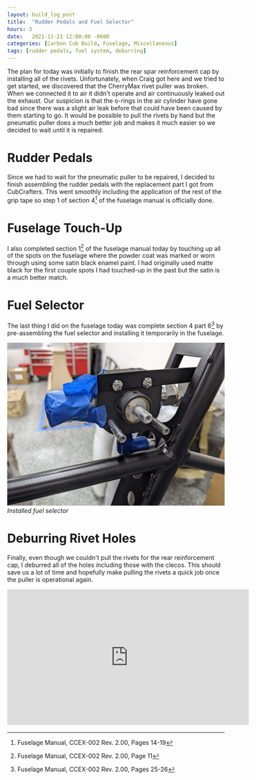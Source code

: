 ```yaml
---
layout: build_log_post
title:  "Rudder Pedals and Fuel Selector"
hours: 3
date:   2021-11-21 12:00:00 -0600
categories: [Carbon Cub Build, Fuselage, Miscellaneous]
tags: [rudder pedals, fuel system, deburring]
---
```


The plan for today was initially to finish the rear spar reinforcement cap by installing all of the rivets. Unfortunately, when Craig got here and we tried to get started, we discovered that the CherryMax rivet puller was broken. When we connected it to air it didn't operate and air continuously leaked out the exhaust. Our suspicion is that the o-rings in the air cylinder have gone bad since there was a slight air leak before that could have been caused by them starting to go. It would be possible to pull the rivets by hand but the pneumatic puller does a much better job and makes it much easier so we decided to wait until it is repaired.

# Rudder Pedals

Since we had to wait for the pneumatic puller to be repaired, I decided to finish assembling the rudder pedals with the replacement part I got from CubCrafters. This went smoothly including the application of the rest of the grip tape so step 1 of section 4[^section-4-step-1-ref] of the fuselage manual is officially done.

# Fuselage Touch-Up

I also completed section 1[^section-1-ref] of the fuselage manual today by touching up all of the spots on the fuselage where the powder coat was marked or worn through using some satin black enamel paint. I had originally used matte black for the first couple spots I had touched-up in the past but the satin is a much better match.

# Fuel Selector

The last thing I did on the fuselage today was complete section 4 part 6[^section-4-step-6-ref] by pre-assembling the fuel selector and installing it temporarily in the fuselage.

![Desktop View](/assets/img/posts/2021-11-21-rudder-pedals-and-fuel-selector/fuel_selector.png)
_Installed fuel selector_

# Deburring Rivet Holes

Finally, even though we couldn't pull the rivets for the rear reinforcement cap, I deburred all of the holes including those with the clecos. This should save us a lot of time and hopefully make pulling the rivets a quick job once the puller is operational again.

<iframe width="560" height="315" src="https://www.youtube.com/embed/Bt6DIyZ6c0g" title="YouTube video player" frameborder="0" allow="accelerometer; autoplay; clipboard-write; encrypted-media; gyroscope; picture-in-picture" allowfullscreen></iframe>

[^section-1-ref]: Fuselage Manual, CCEX-002 Rev. 2.00, Page 11
[^section-4-step-1-ref]: Fuselage Manual, CCEX-002 Rev. 2.00, Pages 14-19
[^section-4-step-6-ref]: Fuselage Manual, CCEX-002 Rev. 2.00, Pages 25-26